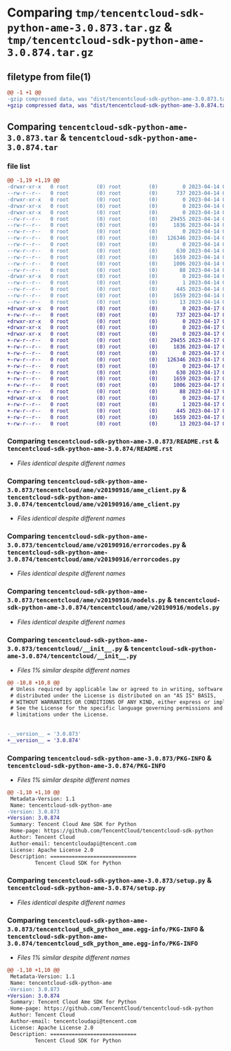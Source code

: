 # Comparing `tmp/tencentcloud-sdk-python-ame-3.0.873.tar.gz` & `tmp/tencentcloud-sdk-python-ame-3.0.874.tar.gz`

## filetype from file(1)

```diff
@@ -1 +1 @@
-gzip compressed data, was "dist/tencentcloud-sdk-python-ame-3.0.873.tar", last modified: Fri Apr 14 00:13:43 2023, max compression
+gzip compressed data, was "dist/tencentcloud-sdk-python-ame-3.0.874.tar", last modified: Mon Apr 17 00:15:30 2023, max compression
```

## Comparing `tencentcloud-sdk-python-ame-3.0.873.tar` & `tencentcloud-sdk-python-ame-3.0.874.tar`

### file list

```diff
@@ -1,19 +1,19 @@
-drwxr-xr-x   0 root         (0) root         (0)        0 2023-04-14 00:13:43.000000 tencentcloud-sdk-python-ame-3.0.873/
--rw-r--r--   0 root         (0) root         (0)      737 2023-04-14 00:13:43.000000 tencentcloud-sdk-python-ame-3.0.873/README.rst
-drwxr-xr-x   0 root         (0) root         (0)        0 2023-04-14 00:13:43.000000 tencentcloud-sdk-python-ame-3.0.873/tencentcloud/
-drwxr-xr-x   0 root         (0) root         (0)        0 2023-04-14 00:13:43.000000 tencentcloud-sdk-python-ame-3.0.873/tencentcloud/ame/
-drwxr-xr-x   0 root         (0) root         (0)        0 2023-04-14 00:13:43.000000 tencentcloud-sdk-python-ame-3.0.873/tencentcloud/ame/v20190916/
--rw-r--r--   0 root         (0) root         (0)    29455 2023-04-14 00:13:43.000000 tencentcloud-sdk-python-ame-3.0.873/tencentcloud/ame/v20190916/ame_client.py
--rw-r--r--   0 root         (0) root         (0)     1836 2023-04-14 00:13:43.000000 tencentcloud-sdk-python-ame-3.0.873/tencentcloud/ame/v20190916/errorcodes.py
--rw-r--r--   0 root         (0) root         (0)        0 2023-04-14 00:13:43.000000 tencentcloud-sdk-python-ame-3.0.873/tencentcloud/ame/v20190916/__init__.py
--rw-r--r--   0 root         (0) root         (0)   126346 2023-04-14 00:13:43.000000 tencentcloud-sdk-python-ame-3.0.873/tencentcloud/ame/v20190916/models.py
--rw-r--r--   0 root         (0) root         (0)        0 2023-04-14 00:13:43.000000 tencentcloud-sdk-python-ame-3.0.873/tencentcloud/ame/__init__.py
--rw-r--r--   0 root         (0) root         (0)      630 2023-04-14 00:13:43.000000 tencentcloud-sdk-python-ame-3.0.873/tencentcloud/__init__.py
--rw-r--r--   0 root         (0) root         (0)     1659 2023-04-14 00:13:43.000000 tencentcloud-sdk-python-ame-3.0.873/PKG-INFO
--rw-r--r--   0 root         (0) root         (0)     1006 2023-04-14 00:13:43.000000 tencentcloud-sdk-python-ame-3.0.873/setup.py
--rw-r--r--   0 root         (0) root         (0)       88 2023-04-14 00:13:43.000000 tencentcloud-sdk-python-ame-3.0.873/setup.cfg
-drwxr-xr-x   0 root         (0) root         (0)        0 2023-04-14 00:13:43.000000 tencentcloud-sdk-python-ame-3.0.873/tencentcloud_sdk_python_ame.egg-info/
--rw-r--r--   0 root         (0) root         (0)        1 2023-04-14 00:13:43.000000 tencentcloud-sdk-python-ame-3.0.873/tencentcloud_sdk_python_ame.egg-info/dependency_links.txt
--rw-r--r--   0 root         (0) root         (0)      445 2023-04-14 00:13:43.000000 tencentcloud-sdk-python-ame-3.0.873/tencentcloud_sdk_python_ame.egg-info/SOURCES.txt
--rw-r--r--   0 root         (0) root         (0)     1659 2023-04-14 00:13:43.000000 tencentcloud-sdk-python-ame-3.0.873/tencentcloud_sdk_python_ame.egg-info/PKG-INFO
--rw-r--r--   0 root         (0) root         (0)       13 2023-04-14 00:13:43.000000 tencentcloud-sdk-python-ame-3.0.873/tencentcloud_sdk_python_ame.egg-info/top_level.txt
+drwxr-xr-x   0 root         (0) root         (0)        0 2023-04-17 00:15:30.000000 tencentcloud-sdk-python-ame-3.0.874/
+-rw-r--r--   0 root         (0) root         (0)      737 2023-04-17 00:15:30.000000 tencentcloud-sdk-python-ame-3.0.874/README.rst
+drwxr-xr-x   0 root         (0) root         (0)        0 2023-04-17 00:15:30.000000 tencentcloud-sdk-python-ame-3.0.874/tencentcloud/
+drwxr-xr-x   0 root         (0) root         (0)        0 2023-04-17 00:15:30.000000 tencentcloud-sdk-python-ame-3.0.874/tencentcloud/ame/
+drwxr-xr-x   0 root         (0) root         (0)        0 2023-04-17 00:15:30.000000 tencentcloud-sdk-python-ame-3.0.874/tencentcloud/ame/v20190916/
+-rw-r--r--   0 root         (0) root         (0)    29455 2023-04-17 00:15:30.000000 tencentcloud-sdk-python-ame-3.0.874/tencentcloud/ame/v20190916/ame_client.py
+-rw-r--r--   0 root         (0) root         (0)     1836 2023-04-17 00:15:30.000000 tencentcloud-sdk-python-ame-3.0.874/tencentcloud/ame/v20190916/errorcodes.py
+-rw-r--r--   0 root         (0) root         (0)        0 2023-04-17 00:15:30.000000 tencentcloud-sdk-python-ame-3.0.874/tencentcloud/ame/v20190916/__init__.py
+-rw-r--r--   0 root         (0) root         (0)   126346 2023-04-17 00:15:30.000000 tencentcloud-sdk-python-ame-3.0.874/tencentcloud/ame/v20190916/models.py
+-rw-r--r--   0 root         (0) root         (0)        0 2023-04-17 00:15:30.000000 tencentcloud-sdk-python-ame-3.0.874/tencentcloud/ame/__init__.py
+-rw-r--r--   0 root         (0) root         (0)      630 2023-04-17 00:15:30.000000 tencentcloud-sdk-python-ame-3.0.874/tencentcloud/__init__.py
+-rw-r--r--   0 root         (0) root         (0)     1659 2023-04-17 00:15:30.000000 tencentcloud-sdk-python-ame-3.0.874/PKG-INFO
+-rw-r--r--   0 root         (0) root         (0)     1006 2023-04-17 00:15:30.000000 tencentcloud-sdk-python-ame-3.0.874/setup.py
+-rw-r--r--   0 root         (0) root         (0)       88 2023-04-17 00:15:30.000000 tencentcloud-sdk-python-ame-3.0.874/setup.cfg
+drwxr-xr-x   0 root         (0) root         (0)        0 2023-04-17 00:15:30.000000 tencentcloud-sdk-python-ame-3.0.874/tencentcloud_sdk_python_ame.egg-info/
+-rw-r--r--   0 root         (0) root         (0)        1 2023-04-17 00:15:30.000000 tencentcloud-sdk-python-ame-3.0.874/tencentcloud_sdk_python_ame.egg-info/dependency_links.txt
+-rw-r--r--   0 root         (0) root         (0)      445 2023-04-17 00:15:30.000000 tencentcloud-sdk-python-ame-3.0.874/tencentcloud_sdk_python_ame.egg-info/SOURCES.txt
+-rw-r--r--   0 root         (0) root         (0)     1659 2023-04-17 00:15:30.000000 tencentcloud-sdk-python-ame-3.0.874/tencentcloud_sdk_python_ame.egg-info/PKG-INFO
+-rw-r--r--   0 root         (0) root         (0)       13 2023-04-17 00:15:30.000000 tencentcloud-sdk-python-ame-3.0.874/tencentcloud_sdk_python_ame.egg-info/top_level.txt
```

### Comparing `tencentcloud-sdk-python-ame-3.0.873/README.rst` & `tencentcloud-sdk-python-ame-3.0.874/README.rst`

 * *Files identical despite different names*

### Comparing `tencentcloud-sdk-python-ame-3.0.873/tencentcloud/ame/v20190916/ame_client.py` & `tencentcloud-sdk-python-ame-3.0.874/tencentcloud/ame/v20190916/ame_client.py`

 * *Files identical despite different names*

### Comparing `tencentcloud-sdk-python-ame-3.0.873/tencentcloud/ame/v20190916/errorcodes.py` & `tencentcloud-sdk-python-ame-3.0.874/tencentcloud/ame/v20190916/errorcodes.py`

 * *Files identical despite different names*

### Comparing `tencentcloud-sdk-python-ame-3.0.873/tencentcloud/ame/v20190916/models.py` & `tencentcloud-sdk-python-ame-3.0.874/tencentcloud/ame/v20190916/models.py`

 * *Files identical despite different names*

### Comparing `tencentcloud-sdk-python-ame-3.0.873/tencentcloud/__init__.py` & `tencentcloud-sdk-python-ame-3.0.874/tencentcloud/__init__.py`

 * *Files 1% similar despite different names*

```diff
@@ -10,8 +10,8 @@
 # Unless required by applicable law or agreed to in writing, software
 # distributed under the License is distributed on an "AS IS" BASIS,
 # WITHOUT WARRANTIES OR CONDITIONS OF ANY KIND, either express or implied.
 # See the License for the specific language governing permissions and
 # limitations under the License.
 
 
-__version__ = '3.0.873'
+__version__ = '3.0.874'
```

### Comparing `tencentcloud-sdk-python-ame-3.0.873/PKG-INFO` & `tencentcloud-sdk-python-ame-3.0.874/PKG-INFO`

 * *Files 1% similar despite different names*

```diff
@@ -1,10 +1,10 @@
 Metadata-Version: 1.1
 Name: tencentcloud-sdk-python-ame
-Version: 3.0.873
+Version: 3.0.874
 Summary: Tencent Cloud Ame SDK for Python
 Home-page: https://github.com/TencentCloud/tencentcloud-sdk-python
 Author: Tencent Cloud
 Author-email: tencentcloudapi@tencent.com
 License: Apache License 2.0
 Description: ============================
         Tencent Cloud SDK for Python
```

### Comparing `tencentcloud-sdk-python-ame-3.0.873/setup.py` & `tencentcloud-sdk-python-ame-3.0.874/setup.py`

 * *Files identical despite different names*

### Comparing `tencentcloud-sdk-python-ame-3.0.873/tencentcloud_sdk_python_ame.egg-info/PKG-INFO` & `tencentcloud-sdk-python-ame-3.0.874/tencentcloud_sdk_python_ame.egg-info/PKG-INFO`

 * *Files 1% similar despite different names*

```diff
@@ -1,10 +1,10 @@
 Metadata-Version: 1.1
 Name: tencentcloud-sdk-python-ame
-Version: 3.0.873
+Version: 3.0.874
 Summary: Tencent Cloud Ame SDK for Python
 Home-page: https://github.com/TencentCloud/tencentcloud-sdk-python
 Author: Tencent Cloud
 Author-email: tencentcloudapi@tencent.com
 License: Apache License 2.0
 Description: ============================
         Tencent Cloud SDK for Python
```

